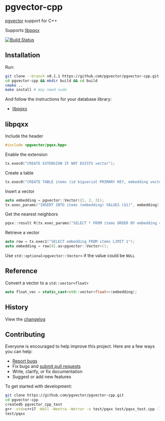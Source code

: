 # pgvector-cpp

[pgvector](https://github.com/pgvector/pgvector) support for C++

Supports [libpqxx](https://github.com/jtv/libpqxx)

[![Build Status](https://github.com/pgvector/pgvector-cpp/actions/workflows/build.yml/badge.svg)](https://github.com/pgvector/pgvector-cpp/actions)

## Installation

Run:

```sh
git clone --branch v0.1.1 https://github.com/pgvector/pgvector-cpp.git
cd pgvector-cpp && mkdir build && cd build
cmake ..
make install # may need sudo
```

And follow the instructions for your database library:

- [libpqxx](#libpqxx)

## libpqxx

Include the header

```cpp
#include <pgvector/pqxx.hpp>
```

Enable the extension

```cpp
tx.exec0("CREATE EXTENSION IF NOT EXISTS vector");
```

Create a table

```cpp
tx.exec0("CREATE TABLE items (id bigserial PRIMARY KEY, embedding vector(3))");
```

Insert a vector

```cpp
auto embedding = pgvector::Vector({1, 2, 3});
tx.exec_params("INSERT INTO items (embedding) VALUES ($1)", embedding);
```

Get the nearest neighbors

```cpp
pqxx::result R{tx.exec_params("SELECT * FROM items ORDER BY embedding <-> $1 LIMIT 5", embedding)};
```

Retrieve a vector

```cpp
auto row = tx.exec1("SELECT embedding FROM items LIMIT 1");
auto embedding = row[0].as<pgvector::Vector>();
```

Use `std::optional<pgvector::Vector>` if the value could be `NULL`

## Reference

Convert a vector to a `std::vector<float>`

```cpp
auto float_vec = static_cast<std::vector<float>>(embedding);
```

## History

View the [changelog](https://github.com/pgvector/pgvector-cpp/blob/master/CHANGELOG.md)

## Contributing

Everyone is encouraged to help improve this project. Here are a few ways you can help:

- [Report bugs](https://github.com/pgvector/pgvector-cpp/issues)
- Fix bugs and [submit pull requests](https://github.com/pgvector/pgvector-cpp/pulls)
- Write, clarify, or fix documentation
- Suggest or add new features

To get started with development:

```sh
git clone https://github.com/pgvector/pgvector-cpp.git
cd pgvector-cpp
createdb pgvector_cpp_test
g++ -std=c++17 -Wall -Wextra -Werror -o test/pqxx test/pqxx_test.cpp -lpqxx -lpq
test/pqxx
```
